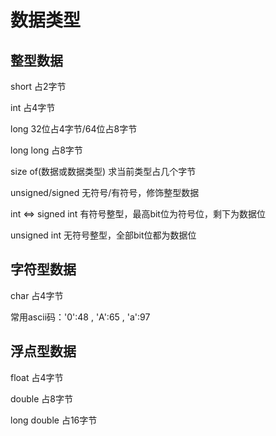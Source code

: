 # 数据类型
## 整型数据
short     占2字节

int       占4字节

long      32位占4字节/64位占8字节

long long 占8字节

size of(数据或数据类型) 求当前类型占几个字节

unsigned/signed 无符号/有符号，修饰整型数据

int <=> signed int 有符号整型，最高bit位为符号位，剩下为数据位

unsigned int  无符号整型，全部bit位都为数据位

## 字符型数据
char  占4字节

常用ascii码：'0':48 , 'A':65 , 'a':97

## 浮点型数据
float 占4字节

double  占8字节

long double 占16字节
